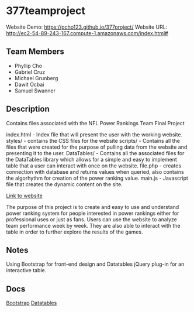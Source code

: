 # 377teamproject
Website Demo: https://pcho123.github.io/377project/
Website URL: http://ec2-54-89-243-167.compute-1.amazonaws.com/index.html#

## Team Members
* Phyllip Cho 
* Gabriel Cruz
* Michael Grunberg
* Dawit Ocbai
* Samuel Swanner

## Description
Contains files associated with the NFL Power Rankings Team Final Project

index.html - Index file that will present the user with the working website.
styles/ - contains the CSS files for the website
scripts/ - Contains all the files that were created for the purpose of pulling data from the website and presenting it to the user.
	DataTables/ - Contains all the associated files for the DataTables library which allows for a simple and easy to implement table that a user can interact with once on the website.
	file.php - creates connection with database and returns values when queried, also contains the algorhythm for creation of the power ranking value.
	main.js - Javascript file that creates the dynamic content on the site.

[Link to website](http://ec2-54-89-243-167.compute-1.amazonaws.com/index.html#)

The purpose of this project is to create and easy to use and understand power ranking system for people interested in power rankings either for professional uses or just as fans.
Users can use the website to analyze team performance week by week. They are also able to interact with the table in order to further explore the results of the games.


## Notes
Using Bootstrap for front-end design and Datatables jQuery plug-in for an interactive table.

## Docs
[Bootstrap](https://getbootstrap.com/docs/4.1/getting-started/introduction/)
[Datatables](https://datatables.net/manual/styling/bootstrap4)
